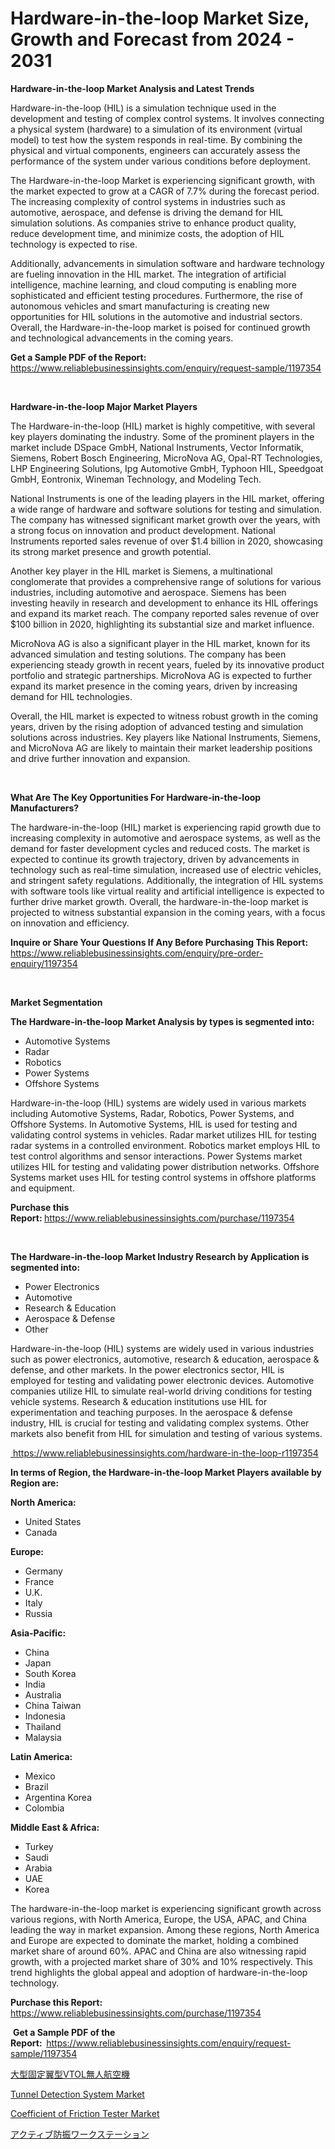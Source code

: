 <p><h1>Hardware-in-the-loop Market Size, Growth and Forecast from 2024 - 2031</h1></p><p><strong>Hardware-in-the-loop Market Analysis and Latest Trends</strong></p>
<p><p>Hardware-in-the-loop (HIL) is a simulation technique used in the development and testing of complex control systems. It involves connecting a physical system (hardware) to a simulation of its environment (virtual model) to test how the system responds in real-time. By combining the physical and virtual components, engineers can accurately assess the performance of the system under various conditions before deployment.</p><p>The Hardware-in-the-loop Market is experiencing significant growth, with the market expected to grow at a CAGR of 7.7% during the forecast period. The increasing complexity of control systems in industries such as automotive, aerospace, and defense is driving the demand for HIL simulation solutions. As companies strive to enhance product quality, reduce development time, and minimize costs, the adoption of HIL technology is expected to rise.</p><p>Additionally, advancements in simulation software and hardware technology are fueling innovation in the HIL market. The integration of artificial intelligence, machine learning, and cloud computing is enabling more sophisticated and efficient testing procedures. Furthermore, the rise of autonomous vehicles and smart manufacturing is creating new opportunities for HIL solutions in the automotive and industrial sectors. Overall, the Hardware-in-the-loop market is poised for continued growth and technological advancements in the coming years.</p></p>
<p><strong>Get a Sample PDF of the Report:&nbsp;</strong> <a href="https://www.reliablebusinessinsights.com/enquiry/request-sample/1197354">https://www.reliablebusinessinsights.com/enquiry/request-sample/1197354</a></p>
<p>&nbsp;</p>
<p><strong>Hardware-in-the-loop Major Market Players</strong></p>
<p><p>The Hardware-in-the-loop (HIL) market is highly competitive, with several key players dominating the industry. Some of the prominent players in the market include DSpace GmbH, National Instruments, Vector Informatik, Siemens, Robert Bosch Engineering, MicroNova AG, Opal-RT Technologies, LHP Engineering Solutions, Ipg Automotive GmbH, Typhoon HIL, Speedgoat GmbH, Eontronix, Wineman Technology, and Modeling Tech.</p><p>National Instruments is one of the leading players in the HIL market, offering a wide range of hardware and software solutions for testing and simulation. The company has witnessed significant market growth over the years, with a strong focus on innovation and product development. National Instruments reported sales revenue of over $1.4 billion in 2020, showcasing its strong market presence and growth potential.</p><p>Another key player in the HIL market is Siemens, a multinational conglomerate that provides a comprehensive range of solutions for various industries, including automotive and aerospace. Siemens has been investing heavily in research and development to enhance its HIL offerings and expand its market reach. The company reported sales revenue of over $100 billion in 2020, highlighting its substantial size and market influence.</p><p>MicroNova AG is also a significant player in the HIL market, known for its advanced simulation and testing solutions. The company has been experiencing steady growth in recent years, fueled by its innovative product portfolio and strategic partnerships. MicroNova AG is expected to further expand its market presence in the coming years, driven by increasing demand for HIL technologies.</p><p>Overall, the HIL market is expected to witness robust growth in the coming years, driven by the rising adoption of advanced testing and simulation solutions across industries. Key players like National Instruments, Siemens, and MicroNova AG are likely to maintain their market leadership positions and drive further innovation and expansion.</p></p>
<p>&nbsp;</p>
<p><strong>What Are The Key Opportunities For Hardware-in-the-loop Manufacturers?</strong></p>
<p><p>The hardware-in-the-loop (HIL) market is experiencing rapid growth due to increasing complexity in automotive and aerospace systems, as well as the demand for faster development cycles and reduced costs. The market is expected to continue its growth trajectory, driven by advancements in technology such as real-time simulation, increased use of electric vehicles, and stringent safety regulations. Additionally, the integration of HIL systems with software tools like virtual reality and artificial intelligence is expected to further drive market growth. Overall, the hardware-in-the-loop market is projected to witness substantial expansion in the coming years, with a focus on innovation and efficiency.</p></p>
<p><strong>Inquire or Share Your Questions If Any Before Purchasing This Report:</strong> <a href="https://www.reliablebusinessinsights.com/enquiry/pre-order-enquiry/1197354">https://www.reliablebusinessinsights.com/enquiry/pre-order-enquiry/1197354</a></p>
<p>&nbsp;</p>
<p><strong>Market Segmentation</strong></p>
<p><strong>The Hardware-in-the-loop Market Analysis by types is segmented into:</strong></p>
<p><ul><li>Automotive Systems</li><li>Radar</li><li>Robotics</li><li>Power Systems</li><li>Offshore Systems</li></ul></p>
<p><p>Hardware-in-the-loop (HIL) systems are widely used in various markets including Automotive Systems, Radar, Robotics, Power Systems, and Offshore Systems. In Automotive Systems, HIL is used for testing and validating control systems in vehicles. Radar market utilizes HIL for testing radar systems in a controlled environment. Robotics market employs HIL to test control algorithms and sensor interactions. Power Systems market utilizes HIL for testing and validating power distribution networks. Offshore Systems market uses HIL for testing control systems in offshore platforms and equipment.</p></p>
<p><strong>Purchase this Report:&nbsp;</strong><a href="https://www.reliablebusinessinsights.com/purchase/1197354">https://www.reliablebusinessinsights.com/purchase/1197354</a></p>
<p>&nbsp;</p>
<p><strong>The Hardware-in-the-loop Market Industry Research by Application is segmented into:</strong></p>
<p><ul><li>Power Electronics</li><li>Automotive</li><li>Research & Education</li><li>Aerospace & Defense</li><li>Other</li></ul></p>
<p><p>Hardware-in-the-loop (HIL) systems are widely used in various industries such as power electronics, automotive, research & education, aerospace & defense, and other markets. In the power electronics sector, HIL is employed for testing and validating power electronic devices. Automotive companies utilize HIL to simulate real-world driving conditions for testing vehicle systems. Research & education institutions use HIL for experimentation and teaching purposes. In the aerospace & defense industry, HIL is crucial for testing and validating complex systems. Other markets also benefit from HIL for simulation and testing of various systems.</p></p>
<p><a href="https://www.reliablebusinessinsights.com/hardware-in-the-loop-r1197354">&nbsp;https://www.reliablebusinessinsights.com/hardware-in-the-loop-r1197354</a></p>
<p><strong>In terms of Region, the Hardware-in-the-loop Market Players available by Region are:</strong></p>
<p>
    <p> <strong> North America: </strong>
        <ul>
            <li>United States</li>
            <li>Canada</li>
        </ul>
        </p> 
    <p> <strong> Europe: </strong>
        <ul>
            <li>Germany</li>
            <li>France</li>
            <li>U.K.</li>
            <li>Italy</li>
            <li>Russia</li>
        </ul>
        </p> 
    <p> <strong> Asia-Pacific: </strong>
        <ul>
            <li>China</li>
            <li>Japan</li>
            <li>South Korea</li>
            <li>India</li>
            <li>Australia</li>
            <li>China Taiwan</li>
            <li>Indonesia</li>
            <li>Thailand</li>
            <li>Malaysia</li>
        </ul>
        </p> 
    <p> <strong> Latin America: </strong>
        <ul>
            <li>Mexico</li>
            <li>Brazil</li>
            <li>Argentina Korea</li>
            <li>Colombia</li>
        </ul>
        </p> 
    <p> <strong> Middle East & Africa: </strong>
        <ul>
            <li>Turkey</li>
            <li>Saudi</li>
            <li>Arabia</li>
            <li>UAE</li>
            <li>Korea</li>
        </ul>
    </p>
    </p>
<p><p>The hardware-in-the-loop market is experiencing significant growth across various regions, with North America, Europe, the USA, APAC, and China leading the way in market expansion. Among these regions, North America and Europe are expected to dominate the market, holding a combined market share of around 60%. APAC and China are also witnessing rapid growth, with a projected market share of 30% and 10% respectively. This trend highlights the global appeal and adoption of hardware-in-the-loop technology.</p></p>
<p><strong>Purchase this Report: </strong><a href="https://www.reliablebusinessinsights.com/purchase/1197354">https://www.reliablebusinessinsights.com/purchase/1197354</a></p>
<p>&nbsp;<strong>Get a Sample PDF of the Report:&nbsp;&nbsp;</strong><a href="https://www.reliablebusinessinsights.com/enquiry/request-sample/1197354">https://www.reliablebusinessinsights.com/enquiry/request-sample/1197354</a></p>
<p><strong></strong></p>
<p><p><a href="https://github.com/kegley4963/Market-Research-Report-List-2/blob/main/4368507180270.md">大型固定翼型VTOL無人航空機</a></p><p><a href="https://github.com/lukmanduiky01/Market-Research-Report-List-1/blob/main/tunnel-detection-system-market.md">Tunnel Detection System Market</a></p><p><a href="https://github.com/theanastasiyah/Market-Research-Report-List-1/blob/main/coefficient-of-friction-tester-market.md">Coefficient of Friction Tester Market</a></p><p><a href="https://github.com/LuzHills1972/Market-Research-Report-List-1/blob/main/6100904180271.md">アクティブ防振ワークステーション</a></p></p>